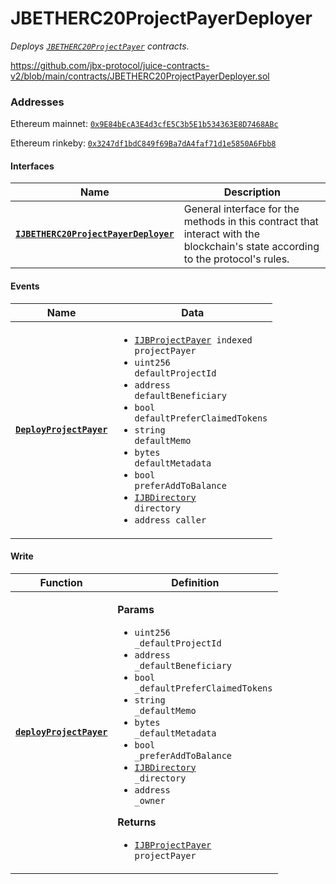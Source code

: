 # JBETHERC20ProjectPayerDeployer

_Deploys [`JBETHERC20ProjectPayer`](/api/contracts/or-utilities/jbetherc20projectpayer) contracts._

https://github.com/jbx-protocol/juice-contracts-v2/blob/main/contracts/JBETHERC20ProjectPayerDeployer.sol

### Addresses

Ethereum mainnet: [`0x9E84bEcA3E4d3cfE5C3b5E1b534363E8D7468ABc`](https://etherscan.io/address/0x9E84bEcA3E4d3cfE5C3b5E1b534363E8D7468ABc)

Ethereum rinkeby: [`0x3247df1bdC849f69Ba7dA4faf71d1e5850A6Fbb8`](https://rinkeby.etherscan.io/address/0x3247df1bdC849f69Ba7dA4faf71d1e5850A6Fbb8)

#### Interfaces

| Name                                                 | Description                                                                                                                              |
| ---------------------------------------------------- | ---------------------------------------------------------------------------------------------------------------------------------------- |
| [**`IJBETHERC20ProjectPayerDeployer`**](/api/interfaces/ijbetherc20projectpayerdeployer.md) | General interface for the methods in this contract that interact with the blockchain's state according to the protocol's rules. |


#### Events

| Name                                                                                                      | Data                                                                                                                                                                                                                                 |
| --------------------------------------------------------------------------------------------------------- | ------------------------------------------------------------------------------------------------------------------------------------------------------------------------------------------------------------------------------------ |
| [**`DeployProjectPayer`**](/api/contracts/or-utilities/jbetherc20projectpayerdeployer/events/deployprojectpayer.md)                                                                          | <ul><li><code>[IJBProjectPayer](/api/interfaces/ijbprojectpayer.md) indexed projectPayer</code></li><li><code>uint256 defaultProjectId</code></li><li><code>address defaultBeneficiary</code></li><li><code>bool defaultPreferClaimedTokens</code></li><li><code>string defaultMemo</code></li><li><code>bytes defaultMetadata</code></li><li><code>bool preferAddToBalance</code></li><li><code>[IJBDirectory](/api/interfaces/ijbdirectory.md) directory</code></li><li><code>address caller</code></li></ul>                  |


#### Write

| Function                                                                                                     | Definition                                                                                                                                                                                                                                                                                                                      |
| ------------------------------------------------------------------------------------------------------------ | ------------------------------------------------------------------------------------------------------------------------------------------------------------------------------------------------------------------------------------------------------------------------------------------------------------------------------- |
| [**`deployProjectPayer`**](/api/contracts/or-utilities/jbetherc20projectpayerdeployer/write/deployprojectpayer.md)                                                                        | <p><strong>Params</strong></p><ul><li><code>uint256 _defaultProjectId</code></li><li><code>address _defaultBeneficiary</code></li><li><code>bool _defaultPreferClaimedTokens</code></li><li><code>string _defaultMemo</code></li><li><code>bytes _defaultMetadata</code></li><li><code>bool _preferAddToBalance</code></li><li><code>[IJBDirectory](/api/interfaces/ijbdirectory.md) _directory</code></li><li><code>address _owner</code></li></ul><p><strong>Returns</strong></p><ul><li><code>[IJBProjectPayer](/api/interfaces/ijbprojectpayer.md) projectPayer</code></li></ul>                                            |
